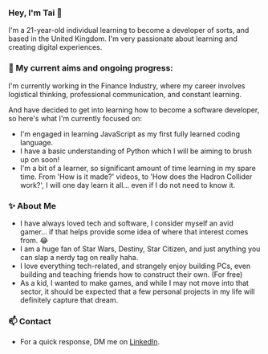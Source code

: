 ### Hey, I'm Tai 👋
I'm a 21-year-old individual learning to become a developer of sorts, and based in the United Kingdom. I'm very passionate about learning and creating digital experiences.

### 🔭  My current aims and ongoing progress:
I'm currently working in the Finance Industry, where my career involves logistical thinking, professional communication, and constant learning. 

And have decided to get into learning how to become a software developer, so here's what I'm currently focused on:

- I'm engaged in learning JavaScript as my first fully learned coding language.
- I have a basic understanding of Python which I will be aiming to brush up on soon!
- I'm a bit of a learner, so significant amount of time learning in my spare time. From 'How is it made?' videos, to 'How does the Hadron Collider work?', I will one day learn it all... even if I do not need to know it.

### ✨ About Me
- I have always loved tech and software, I consider myself an avid gamer... if that helps provide some idea of where that interest comes from. 😂
- I am a huge fan of Star Wars, Destiny, Star Citizen, and just anything you can slap a nerdy tag on really haha.
- I love everything tech-related, and strangely enjoy building PCs, even building and teaching friends how to construct their own. (For free)
- As a kid, I wanted to make games, and while I may not move into that sector, it should be expected that a few personal projects in my life will definitely capture that dream.

### 📫 Contact
- For a quick response, DM me on [LinkedIn](https://www.linkedin.com/in/tai-rose/).

